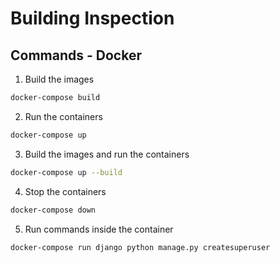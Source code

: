 # Building Inspection

## Commands - Docker
1. Build the images
```bash
docker-compose build
```
2. Run the containers
```bash
docker-compose up
```
3. Build the images and run the containers
```bash
docker-compose up --build
```
4. Stop the containers
```bash
docker-compose down
```
5. Run commands inside the container
```bash
docker-compose run django python manage.py createsuperuser
```